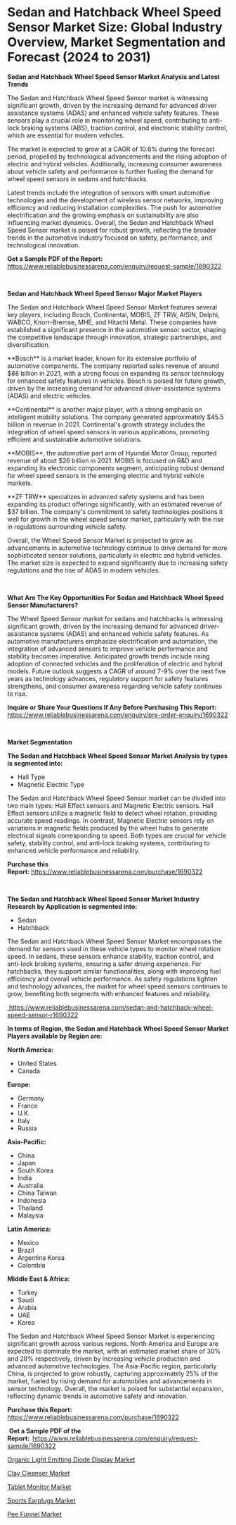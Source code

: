 <p><h1>Sedan and Hatchback Wheel Speed Sensor Market Size: Global Industry Overview, Market Segmentation and Forecast (2024 to 2031)</h1></p><p><strong>Sedan and Hatchback Wheel Speed Sensor Market Analysis and Latest Trends</strong></p>
<p><p>The Sedan and Hatchback Wheel Speed Sensor market is witnessing significant growth, driven by the increasing demand for advanced driver assistance systems (ADAS) and enhanced vehicle safety features. These sensors play a crucial role in monitoring wheel speed, contributing to anti-lock braking systems (ABS), traction control, and electronic stability control, which are essential for modern vehicles.</p><p>The market is expected to grow at a CAGR of 10.6% during the forecast period, propelled by technological advancements and the rising adoption of electric and hybrid vehicles. Additionally, increasing consumer awareness about vehicle safety and performance is further fueling the demand for wheel speed sensors in sedans and hatchbacks.</p><p>Latest trends include the integration of sensors with smart automotive technologies and the development of wireless sensor networks, improving efficiency and reducing installation complexities. The push for automotive electrification and the growing emphasis on sustainability are also influencing market dynamics. Overall, the Sedan and Hatchback Wheel Speed Sensor market is poised for robust growth, reflecting the broader trends in the automotive industry focused on safety, performance, and technological innovation.</p></p>
<p><strong>Get a Sample PDF of the Report:&nbsp;</strong> <a href="https://www.reliablebusinessarena.com/enquiry/request-sample/1690322?utm_campaign=1767&utm_medium=2&utm_source=Github&utm_content=ia&utm_term=17102024&utm_id=sedan-and-hatchback-wheel-speed-sensor">https://www.reliablebusinessarena.com/enquiry/request-sample/1690322</a></p>
<p>&nbsp;</p>
<p><strong>Sedan and Hatchback Wheel Speed Sensor Major Market Players</strong></p>
<p><p>The Sedan and Hatchback Wheel Speed Sensor Market features several key players, including Bosch, Continental, MOBIS, ZF TRW, AISIN, Delphi, WABCO, Knorr-Bremse, MHE, and Hitachi Metal. These companies have established a significant presence in the automotive sensor sector, shaping the competitive landscape through innovation, strategic partnerships, and diversification.</p><p>**Bosch** is a market leader, known for its extensive portfolio of automotive components. The company reported sales revenue of around $88 billion in 2021, with a strong focus on expanding its sensor technology for enhanced safety features in vehicles. Bosch is poised for future growth, driven by the increasing demand for advanced driver-assistance systems (ADAS) and electric vehicles.</p><p>**Continental** is another major player, with a strong emphasis on intelligent mobility solutions. The company generated approximately $45.5 billion in revenue in 2021. Continental's growth strategy includes the integration of wheel speed sensors in various applications, promoting efficient and sustainable automotive solutions.</p><p>**MOBIS**, the automotive part arm of Hyundai Motor Group, reported revenue of about $26 billion in 2021. MOBIS is focused on R&D and expanding its electronic components segment, anticipating robust demand for wheel speed sensors in the emerging electric and hybrid vehicle markets.</p><p>**ZF TRW** specializes in advanced safety systems and has been expanding its product offerings significantly, with an estimated revenue of $37 billion. The company's commitment to safety technologies positions it well for growth in the wheel speed sensor market, particularly with the rise in regulations surrounding vehicle safety.</p><p>Overall, the Wheel Speed Sensor Market is projected to grow as advancements in automotive technology continue to drive demand for more sophisticated sensor solutions, particularly in electric and hybrid vehicles. The market size is expected to expand significantly due to increasing safety regulations and the rise of ADAS in modern vehicles.</p></p>
<p>&nbsp;</p>
<p><strong>What Are The Key Opportunities For Sedan and Hatchback Wheel Speed Sensor Manufacturers?</strong></p>
<p><p>The Wheel Speed Sensor market for sedans and hatchbacks is witnessing significant growth, driven by the increasing demand for advanced driver-assistance systems (ADAS) and enhanced vehicle safety features. As automotive manufacturers emphasize electrification and automation, the integration of advanced sensors to improve vehicle performance and stability becomes imperative. Anticipated growth trends include rising adoption of connected vehicles and the proliferation of electric and hybrid models. Future outlook suggests a CAGR of around 7-9% over the next five years as technology advances, regulatory support for safety features strengthens, and consumer awareness regarding vehicle safety continues to rise.</p></p>
<p><strong>Inquire or Share Your Questions If Any Before Purchasing This Report:</strong> <a href="https://www.reliablebusinessarena.com/enquiry/pre-order-enquiry/1690322?utm_campaign=1767&utm_medium=2&utm_source=Github&utm_content=ia&utm_term=17102024&utm_id=sedan-and-hatchback-wheel-speed-sensor">https://www.reliablebusinessarena.com/enquiry/pre-order-enquiry/1690322</a></p>
<p>&nbsp;</p>
<p><strong>Market Segmentation</strong></p>
<p><strong>The Sedan and Hatchback Wheel Speed Sensor Market Analysis by types is segmented into:</strong></p>
<p><ul><li>Hall Type</li><li>Magnetic Electric Type</li></ul></p>
<p><p>The Sedan and Hatchback Wheel Speed Sensor market can be divided into two main types: Hall Effect sensors and Magnetic Electric sensors. Hall Effect sensors utilize a magnetic field to detect wheel rotation, providing accurate speed readings. In contrast, Magnetic Electric sensors rely on variations in magnetic fields produced by the wheel hubs to generate electrical signals corresponding to speed. Both types are crucial for vehicle safety, stability control, and anti-lock braking systems, contributing to enhanced vehicle performance and reliability.</p></p>
<p><strong>Purchase this Report:&nbsp;</strong><a href="https://www.reliablebusinessarena.com/purchase/1690322?utm_campaign=1767&utm_medium=2&utm_source=Github&utm_content=ia&utm_term=17102024&utm_id=sedan-and-hatchback-wheel-speed-sensor">https://www.reliablebusinessarena.com/purchase/1690322</a></p>
<p>&nbsp;</p>
<p><strong>The Sedan and Hatchback Wheel Speed Sensor Market Industry Research by Application is segmented into:</strong></p>
<p><ul><li>Sedan</li><li>Hatchback</li></ul></p>
<p><p>The Sedan and Hatchback Wheel Speed Sensor Market encompasses the demand for sensors used in these vehicle types to monitor wheel rotation speed. In sedans, these sensors enhance stability, traction control, and anti-lock braking systems, ensuring a safer driving experience. For hatchbacks, they support similar functionalities, along with improving fuel efficiency and overall vehicle performance. As safety regulations tighten and technology advances, the market for wheel speed sensors continues to grow, benefiting both segments with enhanced features and reliability.</p></p>
<p><a href="https://www.reliablebusinessarena.com/sedan-and-hatchback-wheel-speed-sensor-r1690322?utm_campaign=1767&utm_medium=2&utm_source=Github&utm_content=ia&utm_term=17102024&utm_id=sedan-and-hatchback-wheel-speed-sensor">&nbsp;https://www.reliablebusinessarena.com/sedan-and-hatchback-wheel-speed-sensor-r1690322</a></p>
<p><strong>In terms of Region, the Sedan and Hatchback Wheel Speed Sensor Market Players available by Region are:</strong></p>
<p>
    <p> <strong> North America: </strong>
        <ul>
            <li>United States</li>
            <li>Canada</li>
        </ul>
        </p> 
    <p> <strong> Europe: </strong>
        <ul>
            <li>Germany</li>
            <li>France</li>
            <li>U.K.</li>
            <li>Italy</li>
            <li>Russia</li>
        </ul>
        </p> 
    <p> <strong> Asia-Pacific: </strong>
        <ul>
            <li>China</li>
            <li>Japan</li>
            <li>South Korea</li>
            <li>India</li>
            <li>Australia</li>
            <li>China Taiwan</li>
            <li>Indonesia</li>
            <li>Thailand</li>
            <li>Malaysia</li>
        </ul>
        </p> 
    <p> <strong> Latin America: </strong>
        <ul>
            <li>Mexico</li>
            <li>Brazil</li>
            <li>Argentina Korea</li>
            <li>Colombia</li>
        </ul>
        </p> 
    <p> <strong> Middle East & Africa: </strong>
        <ul>
            <li>Turkey</li>
            <li>Saudi</li>
            <li>Arabia</li>
            <li>UAE</li>
            <li>Korea</li>
        </ul>
    </p>
    </p>
<p><p>The Sedan and Hatchback Wheel Speed Sensor Market is experiencing significant growth across various regions. North America and Europe are expected to dominate the market, with an estimated market share of 30% and 28% respectively, driven by increasing vehicle production and advanced automotive technologies. The Asia-Pacific region, particularly China, is projected to grow robustly, capturing approximately 25% of the market, fueled by rising demand for automobiles and advancements in sensor technology. Overall, the market is poised for substantial expansion, reflecting dynamic trends in automotive safety and innovation.</p></p>
<p><strong>Purchase this Report: </strong><a href="https://www.reliablebusinessarena.com/purchase/1690322?utm_campaign=1767&utm_medium=2&utm_source=Github&utm_content=ia&utm_term=17102024&utm_id=sedan-and-hatchback-wheel-speed-sensor">https://www.reliablebusinessarena.com/purchase/1690322</a></p>
<p>&nbsp;<strong>Get a Sample PDF of the Report:&nbsp;&nbsp;</strong><a href="https://www.reliablebusinessarena.com/enquiry/request-sample/1690322?utm_campaign=1767&utm_medium=2&utm_source=Github&utm_content=ia&utm_term=17102024&utm_id=sedan-and-hatchback-wheel-speed-sensor">https://www.reliablebusinessarena.com/enquiry/request-sample/1690322</a></p>
<p><strong></strong></p>
<p><p><a href="https://www.linkedin.com/pulse/organic-light-emitting-diode-display-market-transformation-1sdyc?utm_campaign=1767&utm_medium=2&utm_source=Github&utm_content=ia&utm_term=17102024&utm_id=sedan-and-hatchback-wheel-speed-sensor">Organic Light Emitting Diode Display Market</a></p><p><a href="https://www.linkedin.com/pulse/insights-clay-cleanser-market-players-size-geographical-regions-s4nhe?utm_campaign=1767&utm_medium=2&utm_source=Github&utm_content=ia&utm_term=17102024&utm_id=sedan-and-hatchback-wheel-speed-sensor">Clay Cleanser Market</a></p><p><a href="https://www.linkedin.com/pulse/emerging-technologies-reshaping-tablet-monitor-market-impact-hqfec?utm_campaign=1767&utm_medium=2&utm_source=Github&utm_content=ia&utm_term=17102024&utm_id=sedan-and-hatchback-wheel-speed-sensor">Tablet Monitor Market</a></p><p><a href="https://www.linkedin.com/pulse/deep-dive-sports-earplugs-market-itstrends-segmentation-competitive-1f0re?utm_campaign=1767&utm_medium=2&utm_source=Github&utm_content=ia&utm_term=17102024&utm_id=sedan-and-hatchback-wheel-speed-sensor">Sports Earplugs Market</a></p><p><a href="https://www.linkedin.com/pulse/pee-funnel-market-global-share-ranking-overall-sales-m4doe?utm_campaign=1767&utm_medium=2&utm_source=Github&utm_content=ia&utm_term=17102024&utm_id=sedan-and-hatchback-wheel-speed-sensor">Pee Funnel Market</a></p></p>